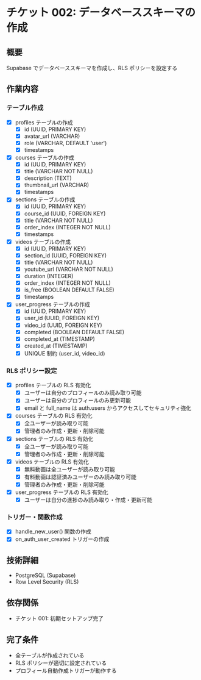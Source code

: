 # チケット 002: データベーススキーマの作成

## 概要

Supabase でデータベーススキーマを作成し、RLS ポリシーを設定する

## 作業内容

### テーブル作成

- [x] profiles テーブルの作成
  - [x] id (UUID, PRIMARY KEY)
  - [x] avatar_url (VARCHAR)
  - [x] role (VARCHAR, DEFAULT 'user')
  - [x] timestamps
- [x] courses テーブルの作成
  - [x] id (UUID, PRIMARY KEY)
  - [x] title (VARCHAR NOT NULL)
  - [x] description (TEXT)
  - [x] thumbnail_url (VARCHAR)
  - [x] timestamps
- [x] sections テーブルの作成
  - [x] id (UUID, PRIMARY KEY)
  - [x] course_id (UUID, FOREIGN KEY)
  - [x] title (VARCHAR NOT NULL)
  - [x] order_index (INTEGER NOT NULL)
  - [x] timestamps
- [x] videos テーブルの作成
  - [x] id (UUID, PRIMARY KEY)
  - [x] section_id (UUID, FOREIGN KEY)
  - [x] title (VARCHAR NOT NULL)
  - [x] youtube_url (VARCHAR NOT NULL)
  - [x] duration (INTEGER)
  - [x] order_index (INTEGER NOT NULL)
  - [x] is_free (BOOLEAN DEFAULT FALSE)
  - [x] timestamps
- [x] user_progress テーブルの作成
  - [x] id (UUID, PRIMARY KEY)
  - [x] user_id (UUID, FOREIGN KEY)
  - [x] video_id (UUID, FOREIGN KEY)
  - [x] completed (BOOLEAN DEFAULT FALSE)
  - [x] completed_at (TIMESTAMP)
  - [x] created_at (TIMESTAMP)
  - [x] UNIQUE 制約 (user_id, video_id)

### RLS ポリシー設定

- [x] profiles テーブルの RLS 有効化
  - [x] ユーザーは自分のプロフィールのみ読み取り可能
  - [x] ユーザーは自分のプロフィールのみ更新可能
  - [x] email と full_name は auth.users からアクセスしてセキュリティ強化
- [x] courses テーブルの RLS 有効化
  - [x] 全ユーザーが読み取り可能
  - [x] 管理者のみ作成・更新・削除可能
- [x] sections テーブルの RLS 有効化
  - [x] 全ユーザーが読み取り可能
  - [x] 管理者のみ作成・更新・削除可能
- [x] videos テーブルの RLS 有効化
  - [x] 無料動画は全ユーザーが読み取り可能
  - [x] 有料動画は認証済みユーザーのみ読み取り可能
  - [x] 管理者のみ作成・更新・削除可能
- [x] user_progress テーブルの RLS 有効化
  - [x] ユーザーは自分の進捗のみ読み取り・作成・更新可能

### トリガー・関数作成

- [x] handle_new_user() 関数の作成
- [x] on_auth_user_created トリガーの作成

## 技術詳細

- PostgreSQL (Supabase)
- Row Level Security (RLS)

## 依存関係

- チケット 001: 初期セットアップ完了

## 完了条件

- 全テーブルが作成されている
- RLS ポリシーが適切に設定されている
- プロフィール自動作成トリガーが動作する
